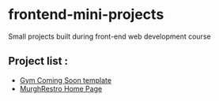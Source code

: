 # frontend-mini-projects
Small projects built during front-end web development course
## Project list : 
- [Gym Coming Soon template](gymCominSoon)
- [MurghRestro Home Page](MurghRestro)
